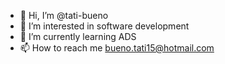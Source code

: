 - 👋 Hi, I’m @tati-bueno
- 👀 I’m interested in software development
- 🌱 I’m currently learning ADS
- 📫 How to reach me bueno.tati15@hotmail.com

<!---
tati-bueno/tati-bueno is a ✨ special ✨ repository because its `README.md` (this file) appears on your GitHub profile.
You can click the Preview link to take a look at your changes.
--->
